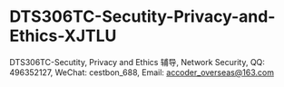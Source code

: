 # DTS306TC-Secutity-Privacy-and-Ethics-XJTLU
DTS306TC-Secutity, Privacy and Ethics 辅导, Network Security, QQ: 496352127, WeChat: cestbon_688, Email: accoder_overseas@163.com
